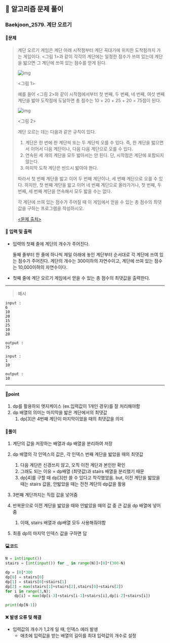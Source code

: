 ## 🐌 알고리즘 문제 풀이

### Baekjoon_2579. 계단 오르기

#### 📒문제

> 계단 오르기 게임은 계단 아래 시작점부터 계단 꼭대기에 위치한 도착점까지 가는 게임이다. <그림 1>과 같이 각각의 계단에는 일정한 점수가 쓰여 있는데 계단을 밟으면 그 계단에 쓰여 있는 점수를 얻게 된다.
>
> ![img](https://upload.acmicpc.net/7177ea45-aa8d-4724-b256-7b84832c9b97/-/preview/)
>
> <그림 1>
>
> 예를 들어 <그림 2>와 같이 시작점에서부터 첫 번째, 두 번째, 네 번째, 여섯 번째 계단을 밟아 도착점에 도달하면 총 점수는 10 + 20 + 25 + 20 = 75점이 된다.
>
> ![img](https://upload.acmicpc.net/f00b6121-1c25-492e-9bc0-d96377c586b0/-/preview/)
>
> <그림 2>
>
> 계단 오르는 데는 다음과 같은 규칙이 있다.
>
> 1. 계단은 한 번에 한 계단씩 또는 두 계단씩 오를 수 있다. 즉, 한 계단을 밟으면서 이어서 다음 계단이나, 다음 다음 계단으로 오를 수 있다.
> 2. 연속된 세 개의 계단을 모두 밟아서는 안 된다. 단, 시작점은 계단에 포함되지 않는다.
> 3. 마지막 도착 계단은 반드시 밟아야 한다.
>
> 따라서 첫 번째 계단을 밟고 이어 두 번째 계단이나, 세 번째 계단으로 오를 수 있다. 하지만, 첫 번째 계단을 밟고 이어 네 번째 계단으로 올라가거나, 첫 번째, 두 번째, 세 번째 계단을 연속해서 모두 밟을 수는 없다.
>
> 각 계단에 쓰여 있는 점수가 주어질 때 이 게임에서 얻을 수 있는 총 점수의 최댓값을 구하는 프로그램을 작성하시오.
>
> [<문제 출처>](https://www.acmicpc.net/problem/2579)



#### :pushpin: 입력 및 출력

- 입력의 첫째 줄에 계단의 개수가 주어진다.

  둘째 줄부터 한 줄에 하나씩 제일 아래에 놓인 계단부터 순서대로 각 계단에 쓰여 있는 점수가 주어진다. 계단의 개수는 300이하의 자연수이고, 계단에 쓰여 있는 점수는 10,000이하의 자연수이다.

- 첫째 줄에 계단 오르기 게임에서 얻을 수 있는 총 점수의 최댓값을 출력한다.

---

> 예시

```
input :
6
10
20
15
25
10
20

output :
75

input :
1
10

output :
10
```

----




#### 🚀point

1. dp를 활용하되 엣지케이스 (ex.입력값이 1개인 경우)를 잘 처리해야함
1. dp 배열의 의미는 마지막을 밟은 계단에서의 최댓값
   1. dp[3]은 4번째 계단이 마지막이었을 때의 최댓값을 의미




#### 🔎풀이

1.  계단의 값을 저장하는 배열과 dp 배열을 분리하여 저장
1.  dp 배열의 각 인덱스의 값은, 각 인덱스 번째 계단을 밟았을 때의 최댓값
    1.  다음 계단은 신경쓰지 않고, 오직 이전 계단과 본인만 확인
    1.  그래도 되는 이유 = dp배열 (최댓값)과 stairs 배열을 분리했기 때문
    1.  dp[4]를 구할 때 dp[3]만 쓸 수 있다고 착각했었음. but, 이전 계단을 밟았을 때는 stairs 값을, 안밟았을 때는 전전 계단의 dp값을 활용

1.  3번째 계단까지는 직접 값을 넣어줌
1.  반복문으로 이전 계단을 밟았을 때와 안밟았을 때의 값 중 큰 값을 dp 배열에 넣어줌
    1.  이때, stairs 배열과 dp배열 모두 사용해줘야함

1.  최종 dp의 마지막 인덱스 값을 구하면 답

#### 💻코드

```python
N = int(input())
stairs = [int(input()) for _ in range(N)]+[0]*(300-N)

dp = [0]*300
dp[0] = stairs[0]
dp[1] = stairs[0]+stairs[1]
dp[2] = max(stairs[1]+stairs[2],stairs[0]+stairs[2])
for i in range(3,N):
    dp[i] = max(dp[i-3]+stairs[i-1]+stairs[i],dp[i-2]+stairs[i])

print(dp[N-1])
```



#### ❌ 발생 오류 및 해결

- 입력값의 개수가 1,2개 일 때, 인덱스 에러 발생
  - 애초에 입력값을 받는 배열의 길이를 최대 입력값의 개수로 설정
